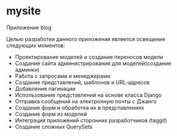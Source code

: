 # mysite
Приложение blog

Целью разработки данного приложения является освещение следующих моментов:
* Проектирование моделей и создание переносов модели
* Создание сайта администрирования для моделей(создание админки)
* Работа с запросами и менеджерами
* Создание представлений, шаблонов и URL-адресов
* Добавление пагинации
* Использование представлений на основе класса Django
* Отправка сообщений на электронную почты с Джанго
* Создание форм и обработка их в представлениях
* Создание форм из моделей
* Интеграция приложений сторонних разработчиков (taggit)
* Создание сложных QuerySets